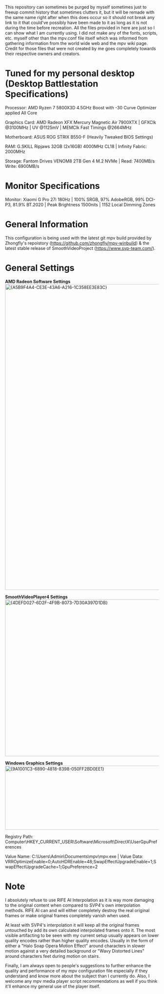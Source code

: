 This repository can sometimes be purged by myself sometimes just to freeup commit history that sometimes clutters it, but it will be remade with the same name right after when this does occur so it should not break any link to it that could've possibly have been made to it as long as it is not during the time before recreation.
All the files provided in here are just so I can show what I am currently using. I did not make any of the fonts, scripts, etc. myself other than the mpv.conf file itself which was informed from gathering information from the world wide web and the mpv wiki page.
Credit for those files that were not created by me goes completely towards their respective owners and creators.

# Tuned for my personal desktop (Desktop Battlestation Specifications)

Processor: AMD Ryzen 7 5800X3D 4.5GHz Boost with -30 Curve Optimizer applied All Core

Graphics Card: AMD Radeon XFX Mercury Magnetic Air 7900XTX | GFXClk @3100MHz | UV @1125mV | MEMClk Fast Timings @2664MHz

Motherboard: ASUS ROG STRIX B550-F (Heavily Tweaked BIOS Settings)

RAM: G.SKILL Ripjaws 32GB (2x16GB) 4000MHz CL18 | Infinity Fabric: 2000MHz

Storage: Fantom Drives VENOM8 2TB Gen 4 M.2 NVMe | Read: 7400MB/s Write: 6900MB/s

# Monitor Specifications

Monitor: Xiaomi G Pro 27i 180Hz | 100% SRGB, 97% AdobeRGB, 99% DCI-P3, 81.9% BT.2020 | Peak Brightness 1500nits | 1152 Local Dimming Zones

# General Information

This configuration is being used with the latest git mpv build provided by Zhongfly's repoistory (https://github.com/zhongfly/mpv-winbuild) & the latest stable release of SmoothVideoProject (https://www.svp-team.com/).

# General Settings
**AMD Radeon Software Settings**
<img width="1444" height="1003" alt="{A5B9F4A4-CE3E-43A6-A216-1C358EE3E83C}" src="https://github.com/user-attachments/assets/ea4bf12b-934e-4c53-8d20-8b96258e3bf1"/>

**SmoothVideoPlayer4 Settings**
<img width="523" height="514" alt="{4DEFD027-6D2F-4F9B-8073-7D30A397D1DB}" src="https://github.com/user-attachments/assets/bacd1e04-6c17-47df-83f0-dc6aab7c34db"/>

**Windows Graphics Settings**
<img width="626" height="210" alt="{9A1001C3-6890-4818-8398-050FF2BD0EE1}" src="https://github.com/user-attachments/assets/8d1ab730-6165-4ac0-bea7-117045989fd2"/>

Registry Path: Computer\HKEY_CURRENT_USER\Software\Microsoft\DirectX\UserGpuPreferences

Value Name: C:\Users\Admin\Documents\mpv\mpv.exe | Value Data: VRROptimizeEnable=0;AutoHDREnable=48;SwapEffectUpgradeEnable=1;SwapEffectUpgradeCache=1;GpuPreference=2

# Note
I absolutely refuse to use RIFE AI Interpolation as it is way more damaging to the original content when compared to SVP4's own interpolation methods.
RIFE AI can and will either completely destroy the real original frames or make original frames completely vanish when used.

At least with SVP4's interpolation it will keep all the original frames untouched by add its own calculated interpolated frames onto it.
The most visible artifacting to be seen with my current setup usually appears on lower quality encodes rather than higher quality encodes.
Usually in the form of either a "Halo Soap Opera Motion Effect" around characters in slower motion against a very detailed background or "Wavy Distorted Lines" around characters feet during motion on stairs.

Finally, I am always open to people's suggestions to further enhance the quality and performance of my mpv configuration file especially if they understand and know more about the subject than I currently do.
Also, I welcome any mpv media player script recommendations as well if you think it'll enhance my general use of the player itself.
